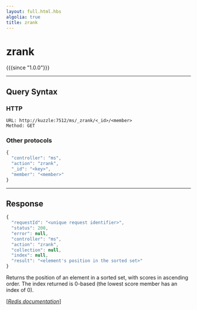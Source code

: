 ```yaml
---
layout: full.html.hbs
algolia: true
title: zrank
---
```


# zrank

{{{since "1.0.0"}}}




---

## Query Syntax

### HTTP

```http
URL: http://kuzzle:7512/ms/_zrank/<_id>/<member>
Method: GET
```


### Other protocols


```js
{
  "controller": "ms",
  "action": "zrank",
  "_id": "<key>",
  "member": "<member>"
}
```

---

## Response

```javascript
{
  "requestId": "<unique request identifier>",
  "status": 200,
  "error": null,
  "controller": "ms",
  "action": "zrank",
  "collection": null,
  "index": null,
  "result": "<element's position in the sorted set>"
}
```

Returns the position of an element in a sorted set, with scores in ascending order. The index returned is 0-based (the lowest score member has an index of 0).

[[_Redis documentation_]](https://redis.io/commands/zrank)

